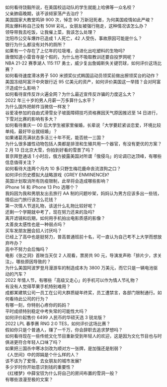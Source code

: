 如何看待饶毅所说，在美国校运动队的学生就能上哈佛等一众名校？  
父亲肺癌晚期，该不该倾家荡产去治疗？  
美国国家大教堂鸣钟 900 次，悼念 90 万新冠死者，为何美国疫情如此严峻？  
网友爆料称自己没有 50W 彩礼，女朋友被强行拖走，这种情况该怎么办？  
领导带我去吃饭，让我催上菜，我该怎么处理？  
沈阳市公交车爆炸已造成 1 人死亡，42 人受伤，事故原因可能是什么？  
银行为什么都没有对外的厕所？  
如果有一个存在了上亿年的垃圾堆，会进化出吃塑料的生物吗?  
唐僧知道小雷音寺是个假的，为什么他不吸取教训还要自投罗网呢？  
NBA 21-22 赛季湖人 115:117 勇士，威少复出詹姆斯失关键罚球，如何评价这场比赛？  
如何看待速度滑冰男子 500 米颁奖仪式韩国运动员领奖前做出擦领奖台的动作？  
美国冻结阿富汗中央银行近 95 亿美元的资产，如何评价美国这一举措？会对阿富汗造成什么影响？  
如何看待宣传反诈火遍全网？为什么最近宣传反诈骗的力度这么大？  
2022 年三十岁的男人月薪一万多算什么水平？  
为什么国外把邮件当微信一样发？  
谷爱凌参加的自由式滑雪女子坡面障碍技巧资格赛因天气原因推迟至 14 日进行，下雪对比赛的影响有多大？  
如何看待重庆一 00 后大学生被家里催婚，长辈说「大学要赶紧谈恋爱，环境比较单纯，最好毕业就结婚」？  
如果诸葛亮满状态多活三十年不死，能否统一三国？  
为什么很多雄性动物包括人类都是排泄和生殖共用一个器官，有没有更优的方案？  
2 月 13 日北京大雪，你拍到好看的雪景了吗？  
普京拜登通话 1 小时后，俄方披露美国对所谓「俄侵乌」的论调已达顶峰，有哪些信息值得关注？  
如何看待大连两个月内 10 多只野生梅花鹿命丧流浪狗之口？  
如何评价历史模拟大战略游戏《GREY ENMINENCE》?  
英国计划取消所有防疫限制，此举将会造成哪些影响？  
iPhone 14 和 iPhone 13 Pro 选哪个？  
我妈因为我和男朋友出去旅行 AA 制的问题吵架，妈妈认为男方应该多出一些钱，情侣出门旅行该怎么花钱？  
第一次情人节送礼物，该送什么礼物比较好呢？  
还剩一个学期就中考了，现在努力还来的及吗?  
离开滤镜和后期，如何用手机拍出电影质感的影像？  
太善良太感性也是一种弱点吗？  
买车发朋友圈会招人讨厌吗？  
已经上了高中也是挺努力，普高普通班前十名，可一直认为自己考不上大学而想放弃咋办？  
高中不努力会后悔吗？  
电影《张之洞》首映当天仅 2 人观看，票房共 90 元，导演发声称「排片少，求关注」，哪些原因导致的？  
为什么美国阿波罗登月漫游车的制造成本为 3800 万美元，而它只是一辆电池驱动的汽车？  
2022 年情人节，有哪些「高级又走心」的手机可以作为情人节礼物？  
有没有人觉得苹果手机特别难用？  
成都某建筑公司一员工在公司大群质疑年终奖，员工遭禁言，各部门限制通行。如何看待此公司的行为？  
有哪一刻，你特别心疼你的妈妈？  
平时成绩特别稳定中考失常的可能性大吗？  
如何评价起售价 6499 人民币的华硕天选 3 锐龙版？  
2022 LPL 春季赛 RNG 2:0 TES，如何评价这场比赛？  
假如你只是个普通人，赚了一千万，你会辞职去追求梦想吗？  
如何看待现在一些传统文化节目重新受到年轻人的欢迎，这是因为文化节目也与时俱进更符合年轻人口味了吗？  
如果把三国杀中寒冰剑改为顺对方一张牌，是加强还是削弱？  
《人世间》中的郑娟是个什么样的人？  
该不该为了爱情，去女朋友的城市发展?  
多少岁时你开始意识到钱的重要性？  
《红楼梦》中薛宝钗为什么将自己的房间布置的雪洞一般？  
有哪些浪漫至极的文案？  

